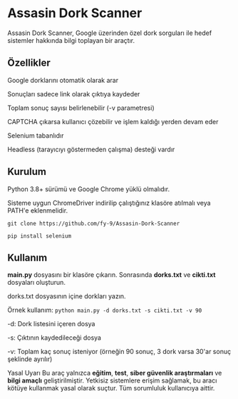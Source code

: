 # Assasin Dork Scanner

Assasin Dork Scanner, Google üzerinden özel dork sorguları ile hedef sistemler hakkında bilgi toplayan bir araçtır.

## Özellikler

Google dorklarını otomatik olarak arar

Sonuçları sadece link olarak çıktıya kaydeder

Toplam sonuç sayısı belirlenebilir (-v parametresi)

CAPTCHA çıkarsa kullanıcı çözebilir ve işlem kaldığı yerden devam eder

Selenium tabanlıdır

Headless (tarayıcıyı göstermeden çalışma) desteği vardır

## Kurulum

Python 3.8+ sürümü ve Google Chrome yüklü olmalıdır.

Sisteme uygun ChromeDriver indirilip çalıştığınız klasöre atılmalı veya PATH'e eklenmelidir.

`git clone https://github.com/fy-9/Assasin-Dork-Scanner`

`pip install selenium`

## Kullanım

**main.py** dosyasını bir klasöre çıkarın. Sonrasında **dorks.txt** ve **cikti.txt** dosyaları oluşturun.

dorks.txt dosyasının içine dorkları yazın.

Örnek kullanım: `python main.py -d dorks.txt -s cikti.txt -v 90`

-d: Dork listesini içeren dosya

-s: Çıktının kaydedileceği dosya

-v: Toplam kaç sonuç isteniyor (örneğin 90 sonuç, 3 dork varsa 30'ar sonuç şeklinde ayrılır)

Yasal Uyarı
Bu araç yalnızca **eğitim**, **test**, **siber güvenlik araştırmaları** ve **bilgi amaçlı** geliştirilmiştir. Yetkisiz sistemlere erişim sağlamak, bu aracı kötüye kullanmak yasal olarak suçtur. Tüm sorumluluk kullanıcıya aittir.
